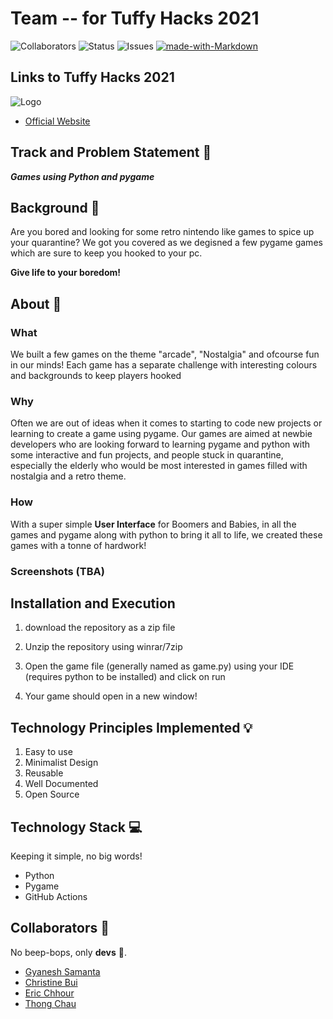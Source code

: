 # Team -- for Tuffy Hacks 2021


![Collaborators](https://img.shields.io/badge/collaborators-4-red)
![Status](https://img.shields.io/badge/status-working-orange)
![Issues](https://img.shields.io/badge/issues-0-blue)
[![made-with-Markdown](https://img.shields.io/badge/Made%20with-Markdown-1f425f.svg)](http://commonmark.org) 

## Links to Tuffy Hacks 2021

![Logo]()
- [Official Website](https://tuffyhacks.com)


## Track and Problem Statement 🚧

***Games using Python and pygame***

## Background 📖

Are you bored and looking for some retro nintendo like games to spice up your quarantine? We got you covered as we degisned a few pygame games which are sure to keep you hooked to your pc.

**Give life to your boredom!**

## About 🔧
### What
We built a few games on the theme "arcade", "Nostalgia" and ofcourse fun in our minds! Each game has a separate challenge with interesting colours and backgrounds to keep players hooked

### Why
Often we are out of ideas when it comes to starting to code new projects or learning to create a game using pygame. Our games are aimed at newbie developers who are looking forward to learning pygame and python with some interactive and fun projects, and people stuck in quarantine, especially the elderly who would be most interested in games filled with nostalgia and a retro theme. 

### How
With a super simple **User Interface** for Boomers and Babies, in all the games and pygame along with python to bring it all to life, we created these games with a tonne of hardwork!
  
### Screenshots (TBA)

## Installation and Execution

1. download the repository as a zip file

2. Unzip the repository using winrar/7zip
  
3. Open the game file (generally named as game.py) using your IDE (requires python to be installed) and click on run

4. Your game should open in a new window!

## Technology Principles Implemented 💡

1. Easy to use
2. Minimalist Design
3. Reusable
4. Well Documented
5. Open Source

## Technology Stack 💻

Keeping it simple, no big words!
- Python
- Pygame
- GitHub Actions

## Collaborators 🤖

No beep-bops, only **devs** 💖.
- [Gyanesh Samanta](https://www.github.com/Gyanesh-Samanta-123)
- [Christine Bui]()
- [Eric Chhour]()
- [Thong Chau]()

